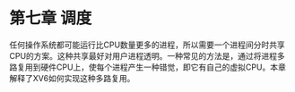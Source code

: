 # 第七章  调度

任何操作系统都可能运行比CPU数量更多的进程，所以需要一个进程间分时共享CPU的方案。这种共享最好对用户进程透明。一种常见的方法是，通过将进程多路复用到硬件CPU上，使每个进程产生一种错觉，即它有自己的虚拟CPU。本章解释了XV6如何实现这种多路复用。